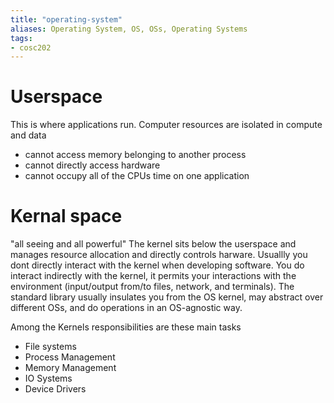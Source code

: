 ```yaml
---
title: "operating-system"
aliases: Operating System, OS, OSs, Operating Systems
tags: 
- cosc202
---
```


# Userspace
This is where applications run. Computer resources are isolated in compute and data
- cannot access memory belonging to another process
- cannot directly access hardware
- cannot occupy all of the CPUs time on one application

# Kernal space
"all seeing and all powerful" The kernel sits below the userspace and manages resource allocation and directly controls harware. Usuallly you dont directly interact with the kernel when developing software. You do interact indirectly with the kernel, it permits your interactions with the environment (input/output from/to files, network, and terminals). The standard library usually insulates you from the OS kernel, may abstract over different OSs, and do operations in an OS-agnostic way.

Among the Kernels responsibilities are these main tasks
- File systems
- Process Management
- Memory Management
- IO Systems
- Device Drivers
